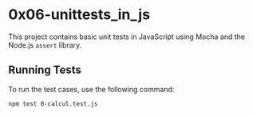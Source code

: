 # 0x06-unittests_in_js

This project contains basic unit tests in JavaScript using Mocha and the Node.js `assert` library.

## Running Tests

To run the test cases, use the following command:

```bash
npm test 0-calcul.test.js

